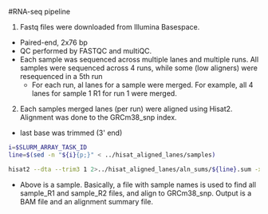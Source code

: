 #RNA-seq pipeline

1. Fastq files were downloaded from Illumina Basespace. 
  * Paired-end, 2x76 bp
  * QC performed by FASTQC and multiQC.
  * Each sample was sequenced across multiple lanes and multiple runs. All samples were sequenced across 4 runs, while some (low aligners) were resequenced in a 5th run
    * For each run, al lanes for a sample were merged. For example, all 4 lanes for sample 1 R1 for run 1 were merged.
    
2. Each samples merged lanes (per run) were aligned using Hisat2. Alignment was done to the GRCm38_snp index.

  * last base was trimmed (3' end)

  ```bash 
  i=$SLURM_ARRAY_TASK_ID
  line=$(sed -n "${i}{p;}" < ../hisat_aligned_lanes/samples)

  hisat2 --dta --trim3 1 2>../hisat_aligned_lanes/aln_sums/${line}.sum -x /grcm38_snp/genome_snp -1 $(grep -e "/${line}_R1" ../hisat_aligned_lanes/merged_files) -2 $(grep -e "/${line}_R2" ../hisat_aligned_lanes/merged_files) | samtools view -bS > ../hisat_aligned_lanes/aligned/${line}_hisat_aligned_lanes.bam
  
  ```
  * Above is a sample. Basically, a file with sample names is used to find all sample_R1 and sample_R2 files, and align to GRCm38_snp. Output is a BAM file and an alignment summary file.

    